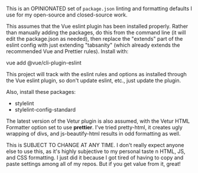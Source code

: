 This is an OPINIONATED set of `package.json` linting and formatting defaults I use for my open-source
and closed-source work.

This assumes that the Vue eslint plugin has been installed properly. Rather than manually adding the
packages, do this from the command line (it will edit the package.json as needed), then replace the
"extends" part of the eslint config with just extending "tabsanity" (which already extends the
recommended Vue and Prettier rules). Install with:

vue add @vue/cli-plugin-eslint

This project will track with the eslint rules and options as installed through the Vue eslint plugin,
so don't update eslint, etc., just update the plugin.

Also, install these packages:

- stylelint
- stylelint-config-standard

The latest version of the Vetur plugin is also assumed, with the Vetur HTML Formatter option set to
use **prettier**. I've tried pretty-html, it creates ugly wrapping of divs, and js-beautify-html
results in odd formatting as well.

This is SUBJECT TO CHANGE AT ANY TIME. I don't really expect anyone else to use this, as it's highly
subjective to my personal taste n HTML, JS, and CSS formatting. I just did it because I got tired of
having to copy and paste settings among all of my repos. But if you get value from it, great!
